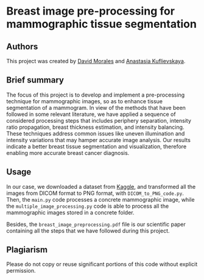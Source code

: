 # Breast image pre-processing for mammographic tissue segmentation
## Authors
This project was created by [David Morales](https://www.linkedin.com/in/david-morales-361b41282/) and [Anastasia Kuflievskaya](https://www.linkedin.com/in/anastasia-natalie-kuflievskaya-salas-72a309203/).

## Brief summary
The focus of this project is to develop and implement a pre-processing technique for mammographic images, so as to enhance tissue segmentation of a mammogram. In view of the methods that have been followed in some relevant literature, we have applied a sequence of considered processing steps that includes periphery separation, intensity ratio propagation, breast thickness estimation, and intensity balancing. These techniques address common issues like uneven illumination and intensity variations that may hamper accurate image analysis. Our results indicate a better breast tissue segmentation and visualization, therefore enabling more accurate breast cancer diagnosis. 

## Usage
In our case, we downloaded a dataset from [Kaggle](https://www.kaggle.com/datasets/tommyngx/inbreast2012), and transformed all the images from DICOM format to PNG format, with `DICOM_to_PNG_code.py`. Then, the `main.py` code processes a concrete mammographic image, while the `multiple_image_processing.py` code is able to process all the mammographic images stored in a concrete folder.

Besides, the `breast_image_preprocessing.pdf` file is our scientific paper containing all the steps that we have followed during this project.

## Plagiarism

Please do not copy or reuse significant portions of this code without explicit permission.
